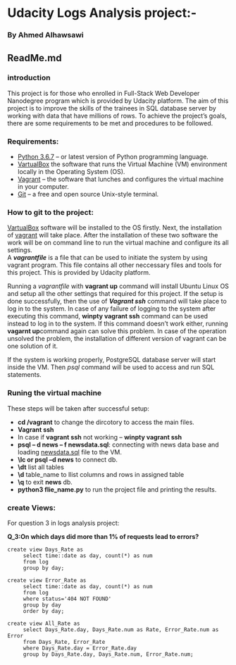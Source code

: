 
# Udacity Logs Analysis project:-
### By Ahmed Alhawsawi
## ReadMe.md 

### introduction
This project is for those who enrolled in Full-Stack Web Developer Nanodegree program which is provided by Udacity platform. The aim of this project is to improve the skills of the trainees in SQL database server by working with data that have millions of rows. To achieve the project’s goals, there are some requirements to be met and procedures to be followed. 
### Requirements:  

- [Python 3.6.7](www.python.org) – or latest version of Python programming language.
- [VartualBox](www.vartualbox.org/wiki/Downloads) the software that runs the Virtual Machine (VM) environment locally in the Operating System (OS).
- [Vagrant](www.vagrantup.com) – the software that lunches and configures the virtual machine in your computer.
- [Git](www.git-scm.com) – a free and open source Unix-style terminal. 

### How to git to the project: 
[VartualBox](www.vartualbox.org/wiki/Downloads) software will be installed to the OS firstly. Next, the installation of [vagrant](www.vagrantup.com) will take place. After the installation of these two software the work will be on command line to run the virtual machine and configure its all settings.  
A **_vagrantfile_** is a file that can be used to initiate the system by using vagrant program. This file contains all other neccessary files and tools for this project. This is provided by Udacity platform.

Running a _vagrantfile_ with **vagrant up** command will install Ubuntu Linux OS and setup all the other settings that required for this project.
If the setup is done successfully, then the use of **_Vagrant ssh_** command will take place to log in to the system. 
In case of any failure of logging to the system after executing this command, **winpty vagrant ssh** command can be used instead to log in to the system. If this command doesn’t work either, running **vagarnt up**command again can solve this problem. In case of the operation unsolved the problem, the installation of different version of vagrant can be one solution of it.

If the system is working properly, PostgreSQL database server will start inside the VM. Then _psql_ command will be used to access and run SQL statements.

### Runing the virtual machine
These steps will be taken after successful setup:
- **cd  /vagrant** to change the dircotory to access the main files.
- **Vagrant ssh**
- In case if **vagrant ssh** not working – **winpty vagrant ssh**
-	**psql – d news – f newsdata.sql**: connecting with news data base and loading [newsdata.sql](https://d17h27t6h515a5.cloudfront.net/topher/2016/August/57b5f748_newsdata/newsdata.zip) file to the VM.
-	**\lc or psql –d news** to connect db. 
-	**\dt**  list all tables
-	**\d** table_name to llist columns and rows in assigned table
- **\q** to exit **news** db. 
- **python3 flie_name.py** to run the project file and printing the results.

### create Views:
For question 3 in logs analysis project:

**Q_3:On which days did more than 1% of requests lead to errors?**
```
create view Days_Rate as
	 select time::date as day, count(*) as num 
	 from log 
	 group by day;
	 
create view Error_Rate as
     select time::date as day, count(*) as num
	 from log 
	 where status='404 NOT FOUND'
	 group by day 
	 order by day;
	 
create view All_Rate as	
	 select Days_Rate.day, Days_Rate.num as Rate, Error_Rate.num as Error
	 from Days_Rate, Error_Rate
	 where Days_Rate.day = Error_Rate.day
	 group by Days_Rate.day, Days_Rate.num, Error_Rate.num; 
```


